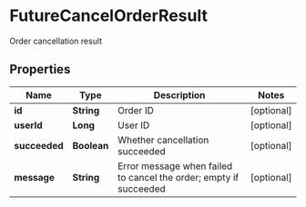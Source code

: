 

# FutureCancelOrderResult

Order cancellation result
## Properties

Name | Type | Description | Notes
------------ | ------------- | ------------- | -------------
**id** | **String** | Order ID |  [optional]
**userId** | **Long** | User ID |  [optional]
**succeeded** | **Boolean** | Whether cancellation succeeded |  [optional]
**message** | **String** | Error message when failed to cancel the order; empty if succeeded |  [optional]



